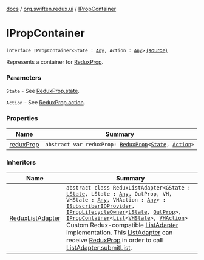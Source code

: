 [docs](../../index.md) / [org.swiften.redux.ui](../index.md) / [IPropContainer](./index.md)

# IPropContainer

`interface IPropContainer<State : `[`Any`](https://kotlinlang.org/api/latest/jvm/stdlib/kotlin/-any/index.html)`, Action : `[`Any`](https://kotlinlang.org/api/latest/jvm/stdlib/kotlin/-any/index.html)`>` [(source)](https://github.com/protoman92/KotlinRedux/tree/master/common/common-ui/src/main/kotlin/org/swiften/redux/ui/Container.kt#L46)

Represents a container for [ReduxProp](../-redux-prop/index.md).

### Parameters

`State` - See [ReduxProp.state](../-redux-prop/state.md).

`Action` - See [ReduxProp.action](../-redux-prop/action.md).

### Properties

| Name | Summary |
|---|---|
| [reduxProp](redux-prop.md) | `abstract var reduxProp: `[`ReduxProp`](../-redux-prop/index.md)`<`[`State`](index.md#State)`, `[`Action`](index.md#Action)`>` |

### Inheritors

| Name | Summary |
|---|---|
| [ReduxListAdapter](../../org.swiften.redux.android.ui.recyclerview/-redux-list-adapter/index.md) | `abstract class ReduxListAdapter<GState : `[`LState`](../../org.swiften.redux.android.ui.recyclerview/-redux-list-adapter/index.md#LState)`, LState : `[`Any`](https://kotlinlang.org/api/latest/jvm/stdlib/kotlin/-any/index.html)`, OutProp, VH, VHState : `[`Any`](https://kotlinlang.org/api/latest/jvm/stdlib/kotlin/-any/index.html)`, VHAction : `[`Any`](https://kotlinlang.org/api/latest/jvm/stdlib/kotlin/-any/index.html)`> : `[`ISubscriberIDProvider`](../../org.swiften.redux.core/-i-subscriber-i-d-provider/index.md)`, `[`IPropLifecycleOwner`](../-i-prop-lifecycle-owner/index.md)`<`[`LState`](../../org.swiften.redux.android.ui.recyclerview/-redux-list-adapter/index.md#LState)`, `[`OutProp`](../../org.swiften.redux.android.ui.recyclerview/-redux-list-adapter/index.md#OutProp)`>, `[`IPropContainer`](./index.md)`<`[`List`](https://kotlinlang.org/api/latest/jvm/stdlib/kotlin.collections/-list/index.html)`<`[`VHState`](../../org.swiften.redux.android.ui.recyclerview/-redux-list-adapter/index.md#VHState)`>, `[`VHAction`](../../org.swiften.redux.android.ui.recyclerview/-redux-list-adapter/index.md#VHAction)`>`<br>Custom Redux-compatible [ListAdapter](#) implementation. This [ListAdapter](#) can receive [ReduxProp](../-redux-prop/index.md) in order to call [ListAdapter.submitList](#). |
